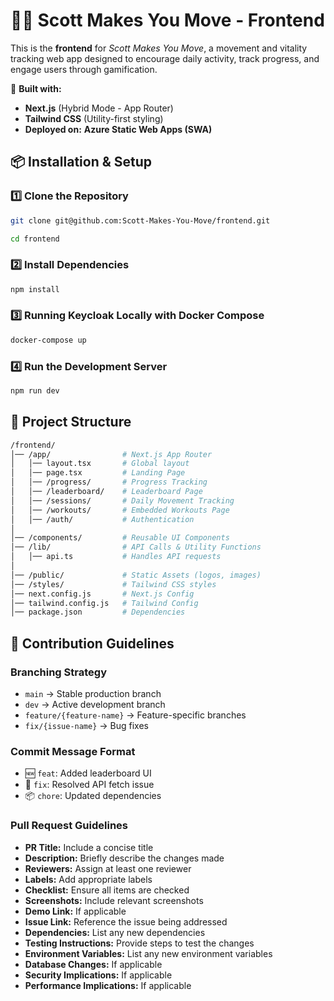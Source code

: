# 🏃‍♂️ Scott Makes You Move - Frontend

This is the **frontend** for _Scott Makes You Move_, a movement and vitality tracking web app designed to encourage daily activity, track progress, and engage users through gamification.

🚀 **Built with:**

- **Next.js** (Hybrid Mode - App Router)
- **Tailwind CSS** (Utility-first styling)
- **Deployed on:** **Azure Static Web Apps (SWA)**

## 📦 Installation & Setup

### 1️⃣ Clone the Repository

```sh
git clone git@github.com:Scott-Makes-You-Move/frontend.git

cd frontend
```

### 2️⃣ Install Dependencies

```sh
npm install
```

### 3️⃣ Running Keycloak Locally with Docker Compose

```sh
docker-compose up
```

### 4️⃣ Run the Development Server

```sh
npm run dev
```

## 📂 Project Structure

```bash
/frontend/
│── /app/                # Next.js App Router
│   │── layout.tsx       # Global layout
│   │── page.tsx         # Landing Page
│   │── /progress/       # Progress Tracking
│   │── /leaderboard/    # Leaderboard Page
│   │── /sessions/       # Daily Movement Tracking
│   │── /workouts/       # Embedded Workouts Page
│   │── /auth/           # Authentication
│
│── /components/         # Reusable UI Components
│── /lib/                # API Calls & Utility Functions
│   │── api.ts           # Handles API requests
│
│── /public/             # Static Assets (logos, images)
│── /styles/             # Tailwind CSS styles
│── next.config.js       # Next.js Config
│── tailwind.config.js   # Tailwind Config
│── package.json         # Dependencies
```

## 👥 Contribution Guidelines

### Branching Strategy

- `main` → Stable production branch
- `dev` → Active development branch
- `feature/{feature-name}` → Feature-specific branches
- `fix/{issue-name}` → Bug fixes

### Commit Message Format

- 🆕 `feat`: Added leaderboard UI
- 🔧 `fix`: Resolved API fetch issue
- 📦 `chore`: Updated dependencies

### Pull Request Guidelines

- **PR Title:** Include a concise title
- **Description:** Briefly describe the changes made
- **Reviewers:** Assign at least one reviewer
- **Labels:** Add appropriate labels
- **Checklist:** Ensure all items are checked
- **Screenshots:** Include relevant screenshots
- **Demo Link:** If applicable
- **Issue Link:** Reference the issue being addressed
- **Dependencies:** List any new dependencies
- **Testing Instructions:** Provide steps to test the changes
- **Environment Variables:** List any new environment variables
- **Database Changes:** If applicable
- **Security Implications:** If applicable
- **Performance Implications:** If applicable
